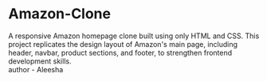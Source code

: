 # Amazon-Clone
A responsive Amazon homepage clone built using only HTML and CSS. This project replicates the design layout of Amazon's main page, including header, navbar, product sections, and footer, to strengthen frontend development skills.
<br>
author - Aleesha
